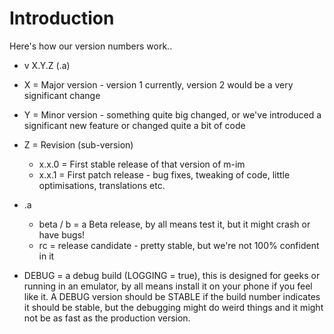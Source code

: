 # Introduction #

Here's how our version numbers work..

  * v X.Y.Z (.a)

  * X = Major version - version 1 currently, version 2 would be a very significant change
  * Y = Minor version - something quite big changed, or we've introduced a significant new feature or changed quite a bit of code
  * Z = Revision (sub-version)
    * x.x.0 = First stable release of that version of m-im
    * x.x.1 = First patch release - bug fixes, tweaking of code, little optimisations, translations etc.

  * .a
    * beta / b = a Beta release, by all means test it, but it might crash or have bugs!
    * rc = release candidate - pretty stable, but we're not 100% confident in it

  * DEBUG = a debug build (LOGGING = true), this is designed for geeks or running in an emulator, by all means install it on your phone if you feel like it. A DEBUG version should be STABLE if the build number indicates it should be stable, but the debugging might do weird things and it might not be as fast as the production version.
